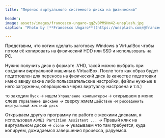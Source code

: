 ```yaml
---
title: "Перенос виртуального системного диска на физический"

header:
image: assets/images/francesco-ungaro-qgZvBPM9Hm42-unsplash.jpg
caption: "Photo by [**Francesco Ungaro**](https://unsplash.com/@francesco_ungaro) on [unsplash](https://unsplash.com/photos/qgZvBPM9Hm4)"

---
```


Представим, что хотим сделать заготовку Windows в VirtualBox чтобы потом её копировать на физический HDD или SSD и использовать на PC.

Нужно получить диск в формате .VHD, такой можно выбрать при создании виртуальной машины в VirtualBox.
После того как образ будет подготовлен для переноса на физический диск
(в качестве подготовки имею ввиду какие либо пользовательские настройки, файлы нужные в него загружены, операционка через виртуалку настроена и т.п.)

то заходим `Пуск` -> ищем `Управление компьютером` -> открываем в меню слева ` Управление дисками ` -> сверху жмем ` Действие ` ->`Присоединить виртуальный жесткий диск` 

Открываем другую программу по работе с жескими дисками, я использовал `AOMEI Partition Assistent ...` -> Правый клик на виртуальном диске -> `clone` -> указываем что там требуется, куда копируем, дожидаемся завершения процесса, радуемся.